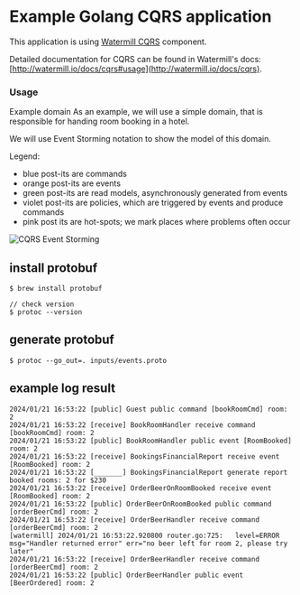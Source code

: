 # Example Golang CQRS application

This application is using [Watermill CQRS](http://watermill.io/docs/cqrs) component.

Detailed documentation for CQRS can be found in Watermill's docs: [http://watermill.io/docs/cqrs#usage](http://watermill.io/docs/cqrs).

### Usage

Example domain
As an example, we will use a simple domain, that is responsible for handing room booking in a hotel.

We will use Event Storming notation to show the model of this domain.

Legend:

- blue post-its are commands
- orange post-its are events
- green post-its are read models, asynchronously generated from events
- violet post-its are policies, which are triggered by events and produce commands
- pink post its are hot-spots; we mark places where problems often occur

![CQRS Event Storming](https://threedots.tech/watermill-io/cqrs-example-storming.png)

## install protobuf

```
$ brew install protobuf

// check version
$ protoc --version
```

## generate protobuf

```
$ protoc --go_out=. inputs/events.proto

```

## example log result

```
2024/01/21 16:53:22 [public] Guest public command [bookRoomCmd] room: 2
2024/01/21 16:53:22 [receive] BookRoomHandler receive command [bookRoomCmd] room: 2
2024/01/21 16:53:22 [public] BookRoomHandler public event [RoomBooked] room: 2
2024/01/21 16:53:22 [receive] BookingsFinancialReport receive event [RoomBooked] room: 2
2024/01/21 16:53:22 [_______] BookingsFinancialReport generate report booked rooms: 2 for $230
2024/01/21 16:53:22 [receive] OrderBeerOnRoomBooked receive event [RoomBooked] room: 2
2024/01/21 16:53:22 [public] OrderBeerOnRoomBooked public command [orderBeerCmd] room: 2
2024/01/21 16:53:22 [receive] OrderBeerHandler receive command [orderBeerCmd] room: 2
[watermill] 2024/01/21 16:53:22.920800 router.go:725:   level=ERROR msg="Handler returned error" err="no beer left for room 2, please try later"
2024/01/21 16:53:22 [receive] OrderBeerHandler receive command [orderBeerCmd] room: 2
2024/01/21 16:53:22 [public] OrderBeerHandler public event [BeerOrdered] room: 2
```
